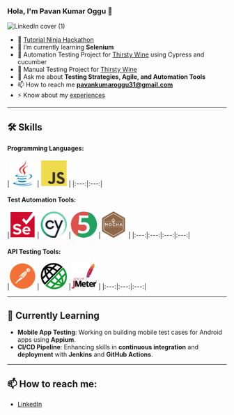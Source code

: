 ### Hola, I'm Pavan Kumar Oggu 👋

![LinkedIn cover (1)](https://github.com/user-attachments/assets/ebc922e2-2fa5-483d-ab3f-5e6fc88428a6)

- 🔭 [Tutorial Ninja Hackathon](https://github.com/pavankumaroggu31/9269-Tutorials-Ninja-Hackathon)
- 🌱 I’m currently learning **Selenium**
- 👯 Automation Testing Project for [Thirsty Wine](https://github.com/pavankumaroggu31/Thirsty_Wine_Cypress_Project) using Cypress and cucumber 
- 🤔 Manual Testing Project for [Thirsty Wine](https://github.com/pavankumaroggu31/Thirsty_Wine_Project_2024)
- 💬 Ask me about **Testing Strategies, Agile, and Automation Tools**
- 📫 How to reach me **pavankumaroggu31@gmail.com**
- ⚡ Know about my [experiences](https://github.com/pavankumaroggu31/resume/blob/main/PavanKumarOggu-SDETQA-aIpD.pdf)
---

## 🛠 Skills

<h4>Programming Languages:</h4>
  |<img src="https://raw.githubusercontent.com/devicons/devicon/master/icons/java/java-original.svg" width=60> | <img src="https://raw.githubusercontent.com/devicons/devicon/master/icons/javascript/javascript-original.svg" width=60> |
|:---:|:---:|

<h4>Test Automation Tools:</h4>
|<img src="https://raw.githubusercontent.com/devicons/devicon/master/icons/selenium/selenium-original.svg" width=60> | <img src="https://github.com/TaffazulAnsari/images/blob/main/image/cypress-1.svg" width=60> |<img src="https://raw.githubusercontent.com/devicons/devicon/master/icons/junit/junit-original.svg" width=60> |<img src="https://raw.githubusercontent.com/devicons/devicon/master/icons/mocha/mocha-original.svg" width=60> |
|:---:|:---:|:---:|:---:|

<h4>API Testing Tools:</h4>
|<img src="https://raw.githubusercontent.com/devicons/devicon/master/icons/postman/postman-original.svg" width=60> | <img src="https://github.com/TaffazulAnsari/images/blob/main/image/restassure.png" width=60> |<img src="https://github.com/TaffazulAnsari/images/blob/main/image/jmeter_square.svg" width=60> |
|:---:|:---:|:---:|

---

## 🌱 Currently Learning
- **Mobile App Testing**: Working on building mobile test cases for Android apps using **Appium**.
- **CI/CD Pipeline**: Enhancing skills in **continuous integration** and **deployment** with **Jenkins** and **GitHub Actions**.

---

## 📫 How to reach me:
- [LinkedIn](https://www.linkedin.com/in/pavan-kumar-oggu/)

